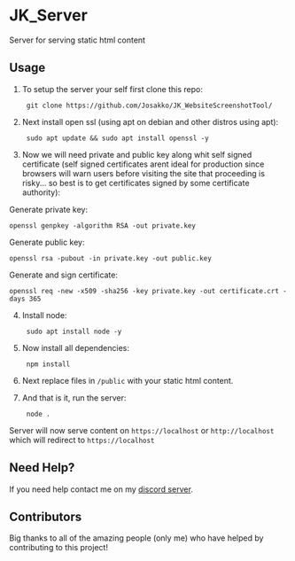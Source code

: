 # JK_Server
Server for serving static html content

## Usage

1. To setup the server your self first clone this repo:

        git clone https://github.com/Josakko/JK_WebsiteScreenshotTool/

2. Next install open ssl (using apt on debian and other distros using apt):

        sudo apt update && sudo apt install openssl -y

3. Now we will need private and public key along whit self signed certificate (self signed certificates arent ideal for production since browsers will warn users before visiting the site that proceeding is risky... so best is to get certificates signed by some certificate authority):

Generate private key:

    openssl genpkey -algorithm RSA -out private.key

Generate public key:

    openssl rsa -pubout -in private.key -out public.key

Generate and sign certificate:

    openssl req -new -x509 -sha256 -key private.key -out certificate.crt -days 365

4. Install node:

        sudo apt install node -y

5. Now install all dependencies:
    
        npm install

6. Next replace files in `/public` with your static html content.

7. And that is it, run the server:

        node .

Server will now serve content on `https://localhost` or `http://localhost` which will redirect to `https://localhost`

## Need Help?

If you need help contact me on my [discord server](https://discord.gg/xgET5epJE6).

## Contributors

Big thanks to all of the amazing people (only me) who have helped by contributing to this project!
